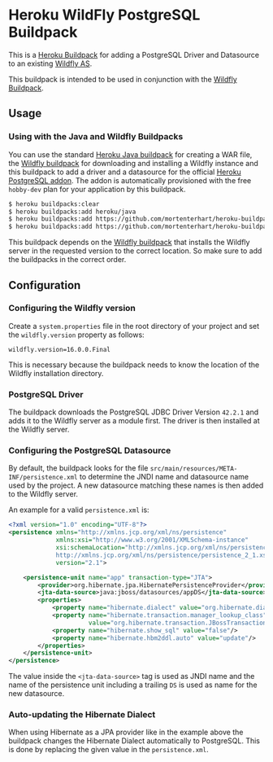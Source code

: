 # Heroku WildFly PostgreSQL Buildpack

This is a [Heroku Buildpack](https://devcenter.heroku.com/articles/buildpacks) for
adding a PostgreSQL Driver and Datasource to an existing [Wildfly AS](http://wildfly.org).

This buildpack is intended to be used in conjunction with the [Wildfly Buildpack][wildfly-buildpack].

## Usage

### Using with the Java and Wildfly Buildpacks

You can use the standard [Heroku Java buildpack][java-buildpack] for creating a WAR file,
the [Wildfly buildpack][wildfly-buildpack] for downloading and installing a Wildfly
instance and this buildpack to add a driver and a datasource for the official
[Heroku PostgreSQL addon][heroku-postgresql-addon]. The addon is automatically
provisioned with the free `hobby-dev` plan for your application by this buildpack.

```bash
$ heroku buildpacks:clear
$ heroku buildpacks:add heroku/java
$ heroku buildpacks:add https://github.com/mortenterhart/heroku-buildpack-wildfly
$ heroku buildpacks:add https://github.com/mortenterhart/heroku-buildpack-wildfly-postgresql
```

This buildpack depends on the [Wildfly buildpack][wildfly-buildpack] that installs
the Wildfly server in the requested version to the correct location. So make sure
to add the buildpacks in the correct order.

## Configuration

### Configuring the Wildfly version

Create a `system.properties` file in the root directory of your project and set
the `wildfly.version` property as follows:

```properties
wildfly.version=16.0.0.Final
```

This is necessary because the buildpack needs to know the location of the Wildfly
installation directory.

### PostgreSQL Driver

The buildpack downloads the PostgreSQL JDBC Driver Version `42.2.1` and adds it
to the Wildfly server as a module first. The driver is then installed at the
Wildfly server.

### Configuring the PostgreSQL Datasource

By default, the buildpack looks for the file `src/main/resources/META-INF/persistence.xml`
to determine the JNDI name and datasource name used by the project. A new datasource
matching these names is then added to the Wildfly server.

An example for a valid `persistence.xml` is:

```xml
<?xml version="1.0" encoding="UTF-8"?>
<persistence xmlns="http://xmlns.jcp.org/xml/ns/persistence"
             xmlns:xsi="http://www.w3.org/2001/XMLSchema-instance"
             xsi:schemaLocation="http://xmlns.jcp.org/xml/ns/persistence
             http://xmlns.jcp.org/xml/ns/persistence/persistence_2_1.xsd"
             version="2.1">

    <persistence-unit name="app" transaction-type="JTA">
        <provider>org.hibernate.jpa.HibernatePersistenceProvider</provider>
        <jta-data-source>java:jboss/datasources/appDS</jta-data-source>
        <properties>
            <property name="hibernate.dialect" value="org.hibernate.dialect.PostgreSQL95Dialect"/>
            <property name="hibernate.transaction.manager_lookup_class"
                      value="org.hibernate.transaction.JBossTransactionManagerLookup"/>
            <property name="hibernate.show_sql" value="false"/>
            <property name="hibernate.hbm2ddl.auto" value="update"/>
        </properties>
    </persistence-unit>
</persistence>
```

The value inside the `<jta-data-source>` tag is used as JNDI name and the name of
the persistence unit including a trailing `DS` is used as name for the new datasource.

### Auto-updating the Hibernate Dialect

When using Hibernate as a JPA provider like in the example above the buildpack
changes the Hibernate Dialect automatically to PostgreSQL. This is done by
replacing the given value in the `persistence.xml`. 

[java-buildpack]: https://github.com/heroku/heroku-buildpack-java "Heroku Java Buildpack"
[wildfly-buildpack]: https://github.com/mortenterhart/heroku-buildpack-wildfly "WildFly buildpack"
[heroku-postgresql-addon]: https://elements.heroku.com/addons/heroku-postgresql "Heroku PostgreSQL Addon"
